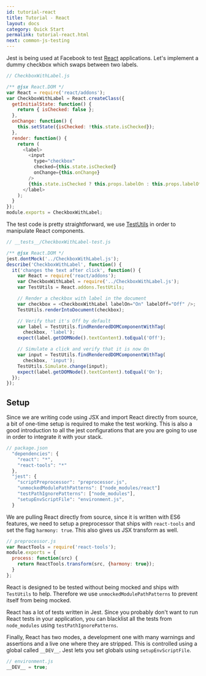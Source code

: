 ```yaml
---
id: tutorial-react
title: Tutorial - React
layout: docs
category: Quick Start
permalink: tutorial-react.html
next: common-js-testing
---
```


Jest is being used at Facebook to test [React](http://facebook.github.io/react/) applications. Let's implement a dummy checkbox which swaps between two labels.

```javascript
// CheckboxWithLabel.js

/** @jsx React.DOM */
var React = require('react/addons');
var CheckboxWithLabel = React.createClass({
  getInitialState: function() {
    return { isChecked: false };
  },
  onChange: function() {
    this.setState({isChecked: !this.state.isChecked});
  },
  render: function() {
    return (
      <label>
        <input
          type="checkbox"
          checked={this.state.isChecked}
          onChange={this.onChange}
        />
        {this.state.isChecked ? this.props.labelOn : this.props.labelOff}
      </label>
    );
  }
});
module.exports = CheckboxWithLabel;
```

The test code is pretty straightforward, we use [TestUtils](http://facebook.github.io/react/docs/test-utils.html) in order to manipulate React components.

```javascript
// __tests__/CheckboxWithLabel-test.js

/** @jsx React.DOM */
jest.dontMock('../CheckboxWithLabel.js');
describe('CheckboxWithLabel', function() {
  it('changes the text after click', function() {
    var React = require('react/addons');
    var CheckboxWithLabel = require('../CheckboxWithLabel.js');
    var TestUtils = React.addons.TestUtils;

    // Render a checkbox with label in the document
    var checkbox = <CheckboxWithLabel labelOn="On" labelOff="Off" />;
    TestUtils.renderIntoDocument(checkbox);

    // Verify that it's Off by default
    var label = TestUtils.findRenderedDOMComponentWithTag(
      checkbox, 'label');
    expect(label.getDOMNode().textContent).toEqual('Off');

    // Simulate a click and verify that it is now On
    var input = TestUtils.findRenderedDOMComponentWithTag(
      checkbox, 'input');
    TestUtils.Simulate.change(input);
    expect(label.getDOMNode().textContent).toEqual('On');
  });
});
```

## Setup

Since we are writing code using JSX and import React directly from source, a bit of one-time setup is required to make the test working. This is also a good introduction to all the jest configurations that are you are going to use in order to integrate it with your stack.

```javascript
// package.json
  "dependencies": {
    "react": "*",
    "react-tools": "*"
  },
  "jest": {
    "scriptPreprocessor": "preprocessor.js",
    "unmockedModulePathPatterns": ["node_modules/react"]
    "testPathIgnorePatterns": ["node_modules"],
    "setupEnvScriptFile": "environment.js",
  }
```

We are pulling React directly from source, since it is written with ES6 features, we need to setup a preprocessor that ships with `react-tools` and set the flag `harmony: true`. This also gives us JSX transform as well.

```javascript
// preprocessor.js
var ReactTools = require('react-tools');
module.exports = {
  process: function(src) {
    return ReactTools.transform(src, {harmony: true});
  }
};
```

React is designed to be tested without being mocked and ships with `TestUtils` to help. Therefore we use `unmockedModulePathPatterns` to prevent itself from being mocked.

React has a lot of tests written in Jest. Since you probably don't want to run React tests in your application, you can blacklist all the tests from `node_modules` using `testPathIgnorePatterns`.

Finally, React has two modes, a development one with many warnings and assertions and a live one where they are stripped. This is controlled using a global called `__DEV__`. Jest lets you set globals using `setupEnvScriptFile`.

```javascript
// environment.js
__DEV__ = true;
```
